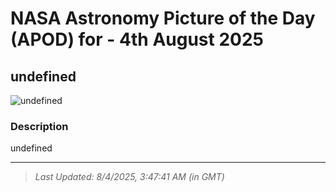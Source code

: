 
# NASA Astronomy Picture of the Day (APOD) for - 4th August 2025
## undefined

![undefined](undefined)

### Description
undefined

---
> _Last Updated: 8/4/2025, 3:47:41 AM (in GMT)_
